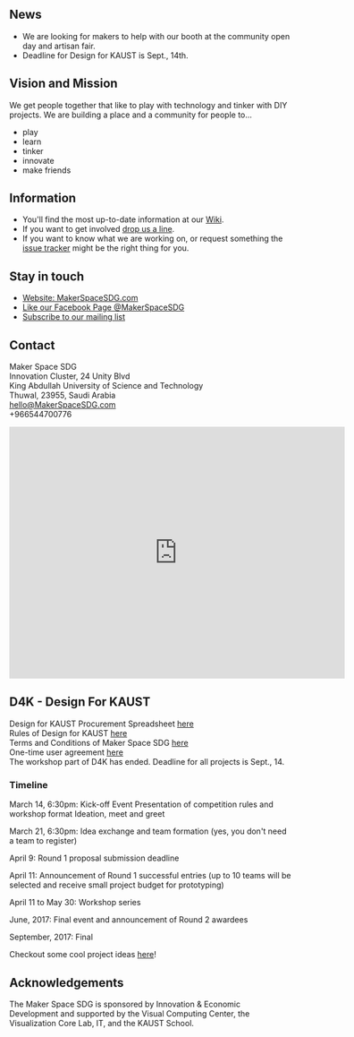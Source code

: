 ## News
* We are looking for makers to help with our booth at the community open day and artisan fair.
* Deadline for Design for KAUST is Sept., 14th.

## Vision and Mission
We get people together that like to play with technology and tinker with DIY projects.
We are building a place and a community for people to...

* play
* learn
* tinker
* innovate
* make friends

## Information
* You'll find the most up-to-date information at our [Wiki](https://github.com/MakerSpaceSDG/MakerSpace/wiki).
* If you want to get involved [drop us a line](mailto:peter.rautek@kaust.edu.sa).
* If you want to know what we are working on, or request something the [issue tracker](https://github.com/MakerSpaceSDG/MakerSpace/issues) might be the right thing for you.

## Stay in touch
* [Website: MakerSpaceSDG.com](https://MakerSpaceSDG.com)
* [Like our Facebook Page @MakerSpaceSDG](https://www.facebook.com/MakerSpaceSDG/)
* [Subscribe to our mailing list](http://facebook.us13.list-manage.com/subscribe?u=e4c161b70aea7a53d9c9c1c54&id=a21fb611fb)

## Contact

Maker Space SDG  
Innovation Cluster, 24 Unity Blvd  
King Abdullah University of Science and Technology  
Thuwal, 23955, Saudi Arabia  
hello@MakerSpaceSDG.com  
+966544700776

<iframe src="https://www.google.com/maps/embed?pb=!1m18!1m12!1m3!1d1355.7676530211224!2d39.10714552353301!3d22.30635509114158!2m3!1f0!2f0!3f0!3m2!1i1024!2i768!4f13.1!3m3!1m2!1s0x0%3A0xf3adec055d62032a!2sMaker+Space!5e0!3m2!1sen!2s!4v1488454545564" width="600" height="450" frameborder="0" style="border:0" allowfullscreen></iframe>

## D4K - Design For KAUST

Design for KAUST Procurement Spreadsheet [here](https://docs.google.com/spreadsheets/d/1sJGQpXg7WBqHaicDDfuQaN0fjj0UT0SckBQCBeSEZhk/edit?usp=sharing)  
Rules of Design for KAUST [here](https://docs.google.com/document/u/1/d/1YEoWwWQM38QiKTkt1CuswnlyBaUTiGKCdwMnGWfXPa0/pub)  
Terms and Conditions of Maker Space SDG [here](https://docs.google.com/document/d/13Aqzzs59fx4AZ-dtumXJrJ_JwHaht-6722UAekIZQpE/pub)  
One-time user agreement [here](https://goo.gl/forms/L35JY1QrkRyWV6zv2)  
The workshop part of D4K has ended. Deadline for all projects is Sept., 14.

### Timeline
March 14, 6:30pm: Kick-off Event
Presentation of competition rules and workshop format
Ideation, meet and greet

March 21, 6:30pm: Idea exchange and team formation (yes, you don't need a team to register)

April 9: Round 1 proposal submission deadline

April 11: Announcement of Round 1 successful entries (up to 10 teams will be selected and receive small project budget for prototyping)

April 11 to May 30: Workshop series

June, 2017: Final event and announcement of Round 2 awardees

September, 2017: Final 

Checkout some cool project ideas [here](https://www.instructables.com/id/MakerSpaceSDG/)!



## Acknowledgements
The Maker Space SDG is sponsored by Innovation & Economic Development and supported by the Visual Computing Center, the Visualization Core Lab, IT, and the KAUST School.
